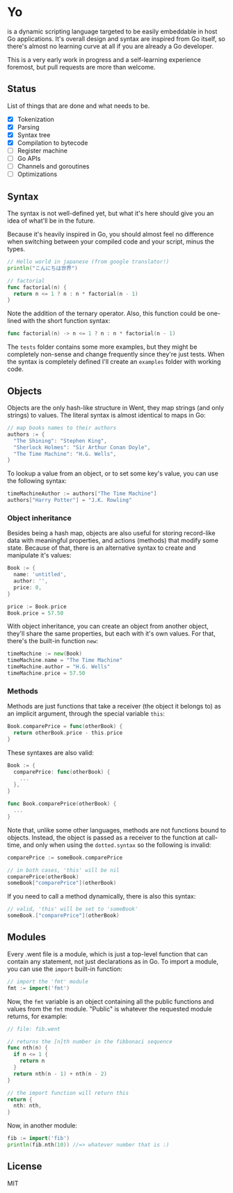# Yo
is a dynamic scripting language targeted to be easily embeddable in host Go applications. It's overall design and syntax are inspired from Go itself, so there's almost no learning curve at all if you are already a Go developer.

This is a very early work in progress and a self-learning experience foremost, but pull requests are more than welcome.

## Status
List of things that are done and what needs to be.
- [x] Tokenization
- [x] Parsing
- [x] Syntax tree
- [x] Compilation to bytecode
- [ ] Register machine
- [ ] Go APIs
- [ ] Channels and goroutines
- [ ] Optimizations

## Syntax
The syntax is not well-defined yet, but what it's here should give you an idea of what'll be in the future.

Because it's heavily inspired in Go, you should almost feel no difference when switching between your compiled code and your script, minus the types.
```go
// Hello world in japanese (from google translator!)
println("こんにちは世界")

// factorial
func factorial(n) {
  return n <= 1 ? n : n * factorial(n - 1)
}
```

Note the addition of the ternary operator.
Also, this function could be one-lined with the short function syntax:
```go
func factorial(n) -> n <= 1 ? n : n * factorial(n - 1)
```

The `tests` folder contains some more examples, but they might be completely non-sense and change frequently since they're just tests. When the syntax is completely defined I'll create an `examples` folder with working code.

## Objects
Objects are the only hash-like structure in Went, they map strings (and only strings) to values. The literal syntax is almost identical to maps in Go:
```go
// map books names to their authors
authors := {
  "The Shining": "Stephen King",
  "Sherlock Holmes": "Sir Arthur Conan Doyle",
  "The Time Machine": "H.G. Wells",
}
```

To lookup a value from an object, or to set some key's value, you can use the following syntax: 
```go
timeMachineAuthor := authors["The Time Machine"]
authors["Harry Potter"] = "J.K. Rowling"
```

### Object inheritance
Besides being a hash map, objects are also useful for storing record-like data with meaningful properties, and actions (methods) that modify some state. Because of that, there is an alternative syntax to create and manipulate it's values:
```go
Book := {
  name: 'untitled',
  author: '',
  price: 0,
}

price := Book.price
Book.price = 57.50
```

With object inheritance, you can create an object from another object, they'll share the same properties, but each with it's own values. For that, there's the built-in function `new`:
```go
timeMachine := new(Book)
timeMachine.name = "The Time Machine"
timeMachine.author = "H.G. Wells"
timeMachine.price = 57.50
```

### Methods
Methods are just functions that take a receiver (the object it belongs to) as an implicit argument, through the special variable `this`:
```go
Book.comparePrice = func(otherBook) {
  return otherBook.price - this.price
}
```

These syntaxes are also valid:
```go
Book := {
  comparePrice: func(otherBook) {
    ...
  },
}

func Book.comparePrice(otherBook) {
  ...
}
```

Note that, unlike some other languages, methods are not functions bound to objects. Instead, the object is passed as a receiver to the function at call-time, and only when using the `dotted.syntax` so the following is invalid:
```go
comparePrice := someBook.comparePrice

// in both cases, 'this' will be nil
comparePrice(otherBook)
someBook["comparePrice"](otherBook)
```

If you need to call a method dynamically, there is also this syntax:
```go
// valid, 'this' will be set to 'someBook'
someBook.["comparePrice"](otherBook)
```

## Modules
Every .went file is a module, which is just a top-level function that can contain any statement, not just declarations as in Go.
To import a module, you can use the `import` built-in function:
```go
// import the 'fmt' module
fmt := import('fmt')
```

Now, the `fmt` variable is an object containing all the public functions and values from the `fmt` module.
"Public" is whatever the requested module returns, for example:
```go
// file: fib.went

// returns the [n]th number in the fibbonaci sequence
func nth(n) {
  if n <= 1 {
    return n
  }
  return nth(n - 1) + nth(n - 2)
}

// the import function will return this
return {
  nth: nth,
}
```

Now, in another module:
```go
fib := import('fib')
println(fib.nth(10)) //=> whatever number that is :)
```

## License
MIT
